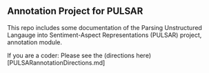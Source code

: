 ## Annotation Project for PULSAR

This repo includes some documentation of the Parsing Unstructured Langauge into Sentiment-Aspect Representations (PULSAR) project, annotation module.

If you are a coder:
Please see the (directions here)[PULSARannotationDirections.md]
